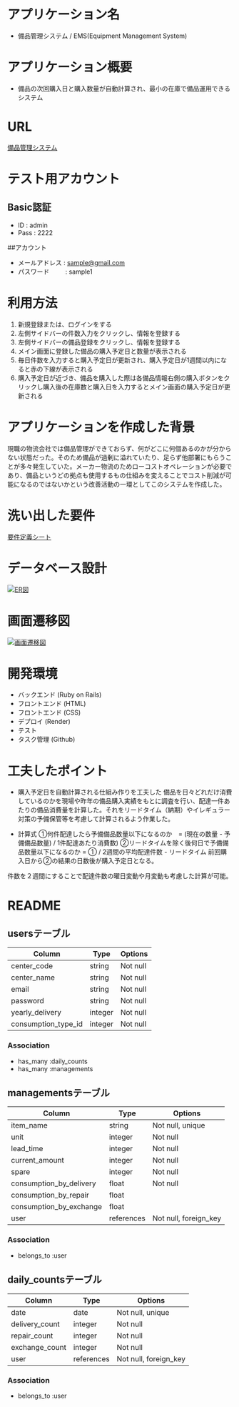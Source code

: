 # アプリケーション名
- 備品管理システム / EMS(Equipment Management System)

# アプリケーション概要
- 備品の次回購入日と購入数量が自動計算され、最小の在庫で備品運用できるシステム

# URL
[備品管理システム](https://ems-39380.onrender.com "EMS")

# テスト用アカウント
## Basic認証
- ID   : admin
- Pass : 2222

##アカウント
- メールアドレス  : sample@gmail.com 
- パスワード   　　 : sample1

# 利用方法
1. 新規登録または、ログインをする
2. 左側サイドバーの件数入力をクリックし、情報を登録する
3. 左側サイドバーの備品登録をクリックし、情報を登録する
4. メイン画面に登録した備品の購入予定日と数量が表示される
5. 毎日件数を入力すると購入予定日が更新され、購入予定日が1週間以内になると赤の下線が表示される
6. 購入予定日が近づき、備品を購入した際は各備品情報右側の購入ボタンをクリックし購入後の在庫数と購入日を入力するとメイン画面の購入予定日が更新される

# アプリケーションを作成した背景
 現職の物流会社では備品管理ができておらず、何がどこに何個あるのかが分からない状態だった。そのため備品が過剰に溢れていたり、足らず他部署にもらうことが多々発生していた。メーカー物流のためローコストオペレーションが必要であり、備品というどの拠点も使用するもの仕組みを変えることでコスト削減が可能になるのではないかという改善活動の一環としてこのシステムを作成した。

# 洗い出した要件
[要件定義シート](https://docs.google.com/spreadsheets/d/1q5b1nphNuOS4Xsm8X4cUrrEGo2ictZ00kmxV4Y5AZM4/edit?usp=sharing "要件定義")

# データベース設計
[![ER図](https://i.gyazo.com/60b04220ceab12a89901a1655c563604.png)](https://gyazo.com/60b04220ceab12a89901a1655c563604)

# 画面遷移図
[![画面遷移図](https://i.gyazo.com/d86ca25b0a81fd8f3ed0cc6737c85c0e.png)](https://gyazo.com/d86ca25b0a81fd8f3ed0cc6737c85c0e)

# 開発環境
- バックエンド (Ruby on Rails)
- フロントエンド (HTML)
- フロントエンド (CSS)
- デプロイ (Render)
- テスト
- タスク管理 (Github)

# 工夫したポイント
- 購入予定日を自動計算される仕組み作りを工夫した
備品を日々どれだけ消費しているのかを現場や昨年の備品購入実績をもとに調査を行い、配達一件あたりの備品消費量を計算した。それをリードタイム（納期）やイレギュラー対策の予備保管等を考慮して計算されるよう作業した。

- 計算式
①何件配達したら予備備品数量以下になるのか　= (現在の数量 - 予備備品数量) / 1件配達あたり消費数)
②リードタイムを除く後何日で予備備品数量以下になるのか = ① / 2週間の平均配達件数 - リードタイム
前回購入日から②の結果の日数後が購入予定日となる。

件数を２週間にすることで配達件数の曜日変動や月変動も考慮した計算が可能。

# README

## usersテーブル

| Column              | Type       | Options                        |
| ------------------- | ---------- | ------------------------------ |
| center_code         | string     | Not null                       |
| center_name         | string     | Not null                       |
| email               | string     | Not null                       |
| password            | string     | Not null                       |
| yearly_delivery     | integer    | Not null                       |
| consumption_type_id | integer    | Not null                       |

### Association
- has_many   :daily_counts
- has_many   :managements



## managementsテーブル

| Column                  | Type       | Options               |
| ----------------------- | ---------- | --------------------- |
| item_name               | string     | Not null, unique      |
| unit                    | integer    | Not null              |
| lead_time               | integer    | Not null              |
| current_amount          | integer    | Not null              |
| spare                   | integer    | Not null              |
| consumption_by_delivery | float      | Not null              |
| consumption_by_repair   | float      |                       |
| consumption_by_exchange | float      |                       |
| user                    | references | Not null, foreign_key |

### Association
- belongs_to :user


## daily_countsテーブル

| Column            | Type       | Options                        |
| ----------------- | ---------- | ------------------------------ |
| date              | date       | Not null, unique               |
| delivery_count    | integer    | Not null                       |
| repair_count      | integer    | Not null                       |
| exchange_count    | integer    | Not null                       |
| user              | references | Not null, foreign_key          |

### Association
- belongs_to :user
